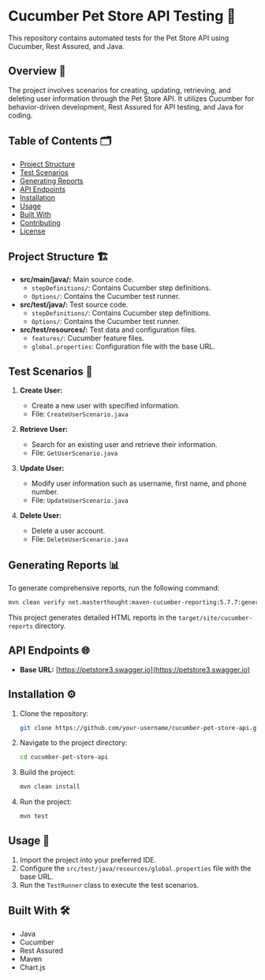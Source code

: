 # Cucumber Pet Store API Testing 🐾

This repository contains automated tests for the Pet Store API using Cucumber, Rest Assured, and Java.

## Overview 📖

The project involves scenarios for creating, updating, retrieving, and deleting user information through the Pet Store API. It utilizes Cucumber for behavior-driven development, Rest Assured for API testing, and Java for coding.

## Table of Contents 🗂️

- [Project Structure](#project-structure)
- [Test Scenarios](#test-scenarios)
- [Generating Reports](#generating-reports)
- [API Endpoints](#api-endpoints)
- [Installation](#installation)
- [Usage](#usage)
- [Built With](#built-with)
- [Contributing](#contributing)
- [License](#license)

## Project Structure 🏗️

- **src/main/java/:** Main source code.
  - `stepDefinitions/`: Contains Cucumber step definitions.
  - `Options/`: Contains the Cucumber test runner.
- **src/test/java/:** Test source code.
  - `stepDefinitions/`: Contains Cucumber step definitions.
  - `Options/`: Contains the Cucumber test runner.
- **src/test/resources/:** Test data and configuration files.
  - `features/`: Cucumber feature files.
  - `global.properties`: Configuration file with the base URL.

## Test Scenarios 🧪

1. **Create User:**
   - Create a new user with specified information.
   - File: `CreateUserScenario.java`

2. **Retrieve User:**
   - Search for an existing user and retrieve their information.
   - File: `GetUserScenario.java`

3. **Update User:**
   - Modify user information such as username, first name, and phone number.
   - File: `UpdateUserScenario.java`

4. **Delete User:**
   - Delete a user account.
   - File: `DeleteUserScenario.java`

## Generating Reports 📊

To generate comprehensive reports, run the following command:

```bash
mvn clean verify net.masterthought:maven-cucumber-reporting:5.7.7:generate
```
This project generates detailed HTML reports in the `target/site/cucumber-reports` directory.

## API Endpoints 🌐

- **Base URL:** [https://petstore3.swagger.io](https://petstore3.swagger.io)

## Installation ⚙️

1. Clone the repository:

    ```bash
    git clone https://github.com/your-username/cucumber-pet-store-api.git
    ```

2. Navigate to the project directory:

    ```bash
    cd cucumber-pet-store-api
    ```

3. Build the project:

    ```bash
    mvn clean install
    ```

4. Run the project:

    ```bash
    mvn test
    ```

## Usage 🚀

1. Import the project into your preferred IDE.
2. Configure the `src/test/java/resources/global.properties` file with the base URL.
3. Run the `TestRunner` class to execute the test scenarios.

## Built With 🛠️

- Java
- Cucumber
- Rest Assured
- Maven
- Chart.js
